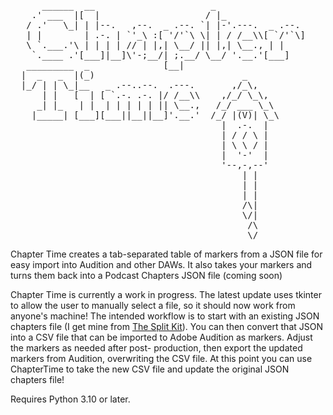<pre>
      ______  __                      _                  
    .' ___  |[  |                    / |_                
   / .'   \_| | |--.   ,--.  _ .--. `| |-'.---.  _ .--.  
   | |        | .-. | `'_\ :[ '/'`\ \| | / /__\\[ `/'`\] 
   \ `.___.'\ | | | | // | |,| \__/ || |,| \__., | |     
    `.____ .'[___]|__]\'-;__/| ;.__/ \__/ '.__.'[___]    
   _________  _              [__|                         
  |  _   _  |(_)                            _        
  |_/ | | \_|__   _ .--..--.  .---.       ,/_\,
      | |   [  | [ `.-. .-. |/ /__\\    ,/_/ \_\,   
     _| |_   | |  | | | | | || \__.,   /_/ ___ \_\      
    |_____| [___][___||__||__]'.__.'  /_/ |(V)| \_\         
                                        |  .-.  |
                                        | / / \ |
                                        | \ \ / |
                                        |  '-'  |
                                        '--,-,--'
                                            | |
                                            | |
                                            | |
                                            /\|
                                            \/|
                                             /\
                                             \/
</pre>
Chapter Time creates a tab-separated table of markers from a JSON file for
easy import into Audition and other DAWs. It also takes your markers and turns
them back into a Podcast Chapters JSON file (coming soon)

Chapter Time is currently a work in progress. The latest update uses tkinter to allow
the user to manually select a file, so it should now work from anyone's machine! The
intended workflow is to start with an existing JSON chapters file (I get mine from
[The Split Kit](https://thesplitkit.com)). You can then convert that JSON into a CSV file that can be
imported to Adobe Audition as markers. Adjust the markers as needed after post-
production, then export the updated markers from Audition, overwriting the CSV
file. At this point you can use ChapterTime to take the new CSV file and update
the original JSON chapters file!

Requires Python 3.10 or later.
